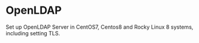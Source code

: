 # OpenLDAP
Set up OpenLDAP Server in CentOS7, Centos8 and Rocky Linux 8 systems, including setting TLS.

